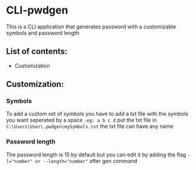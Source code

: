 # CLI-pwdgen

This is a CLI application that generates password with a customizable symbols and password length

## List of contents:
- Customization

## Customization:
### Symbols
To add a cuztom set of symbols you have to add a txt file with the symbols you want seperated by a space
`.eg: a b c d` put the txt file in `C:\Users\User\.pwdgen\mySymbols.txt` the txt file can have any name

### Password length
The password length is 15 by default but you can edit it by adding the flag `-l="number" or --length="number"` after gen command
